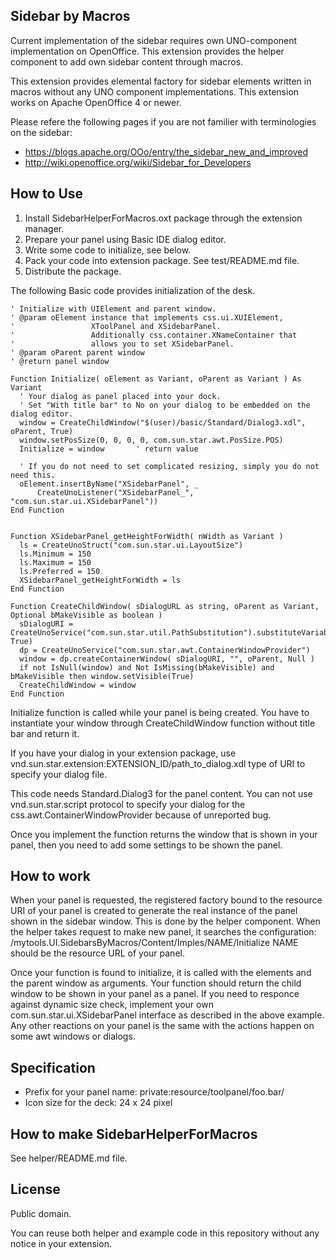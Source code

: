 
Sidebar by Macros
----

Current implementation of the sidebar requires own UNO-component implementation on OpenOffice. 
This extension provides the helper component to add own sidebar content through macros. 

This extension provides elemental factory for sidebar elements 
written in macros without any UNO component implementations.
This extension works on Apache OpenOffice 4 or newer.
  
Please refere the following pages if you are not familier with terminologies on the sidebar: 
* https://blogs.apache.org/OOo/entry/the_sidebar_new_and_improved
* http://wiki.openoffice.org/wiki/Sidebar_for_Developers


## How to Use

1. Install SidebarHelperForMacros.oxt package through the extension manager.
2. Prepare your panel using Basic IDE dialog editor.
3. Write some code to initialize, see below.
4. Pack your code into extension package. See test/README.md file.
5. Distribute the package.

The following Basic code provides initialization of the desk.
```
' Initialize with UIElement and parent window.
' @param oElement instance that implements css.ui.XUIElement, 
'                 XToolPanel and XSidebarPanel. 
'                 Additionally css.container.XNameContainer that 
'                 allows you to set XSidebarPanel.
' @param oParent parent window
' @return panel window

Function Initialize( oElement as Variant, oParent as Variant ) As Variant
  ' Your dialog as panel placed into your dock.
  ' Set "With title bar" to No on your dialog to be embedded on the dialog editor.
  window = CreateChildWindow("$(user)/basic/Standard/Dialog3.xdl", oParent, True)
  window.setPosSize(0, 0, 0, 0, com.sun.star.awt.PosSize.POS)
  Initialize = window       ' return value
  
  ' If you do not need to set complicated resizing, simply you do not need this.
  oElement.insertByName("XSidebarPanel", _
      CreateUnoListener("XSidebarPanel_", "com.sun.star.ui.XSidebarPanel"))
End Function


Function XSidebarPanel_getHeightForWidth( nWidth as Variant )
  ls = CreateUnoStruct("com.sun.star.ui.LayoutSize")
  ls.Minimum = 150
  ls.Maximum = 150
  ls.Preferred = 150
  XSidebarPanel_getHeightForWidth = ls
End Function

Function CreateChildWindow( sDialogURL as string, oParent as Variant, Optional bMakeVisible as boolean )
  sDialogURI = CreateUnoService("com.sun.star.util.PathSubstitution").substituteVariables(sDialogURL, True)
  dp = CreateUnoService("com.sun.star.awt.ContainerWindowProvider")
  window = dp.createContainerWindow( sDialogURI, "", oParent, Null )
  if not IsNull(window) and Not IsMissing(bMakeVisible) and bMakeVisible then window.setVisible(True)
  CreateChildWindow = window
End Function
```

Initialize function is called while your panel is being created. 
You have to instantiate your window through CreateChildWindow function 
without title bar and return it.

If you have your dialog in your extension package, 
use vnd.sun.star.extension:EXTENSION_ID/path_to_dialog.xdl 
type of URI to specify your dialog file.

This code needs Standard.Dialog3 for the panel content. 
You can not use vnd.sun.star.script protocol to specify your dialog 
for the css.awt.ContainerWindowProvider because of unreported bug.
    
Once you implement the function returns the window that is shown in your panel, 
then you need to add some settings to be shown the panel.


## How to work

When your panel is requested, the registered factory bound to 
the resource URI of your panel is created to generate the real 
instance of the panel shown in the sidebar window. This is done 
by the helper component. 
When the helper takes request to 
make new panel, it searches the configuration: 
/mytools.UI.SidebarsByMacros/Content/Imples/NAME/Initialize
NAME should be the resource URL of your panel.

Once your function is found to initialize, it is called with 
the elements and the parent window as arguments. Your function 
should return the child window to be shown in your panel as a panel.
If you need to responce against dynamic size check, 
implement your own com.sun.star.ui.XSidebarPanel interface as 
described in the above example.
Any other reactions on your panel is the same with 
the actions happen on some awt windows or dialogs.

## Specification

- Prefix for your panel name: private:resource/toolpanel/foo.bar/
- Icon size for the deck: 24 x 24 pixel


## How to make SidebarHelperForMacros
See helper/README.md file.


## License

Public domain. 
  
You can reuse both helper and example code 
in this repository without any notice in your extension.
